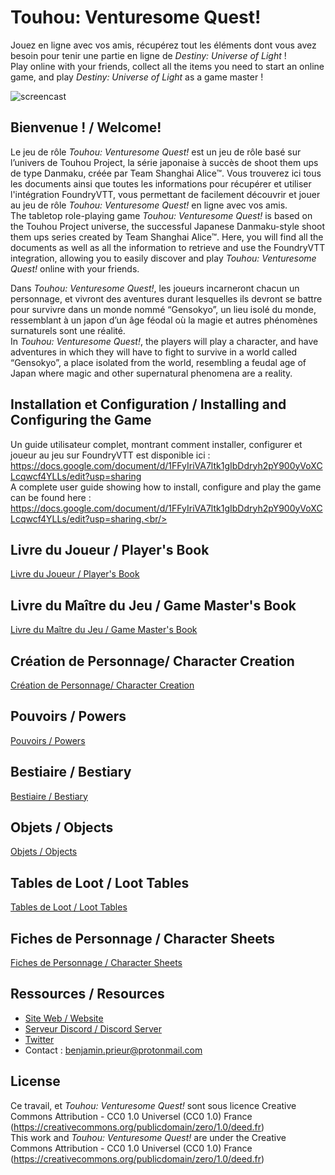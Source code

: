 # Touhou: Venturesome Quest!

Jouez en ligne avec vos amis, récupérez tout les éléments dont vous avez besoin pour tenir une partie en ligne de *Destiny: Universe of Light* !<br/>
Play online with your friends, collect all the items you need to start an online game, and play *Destiny: Universe of Light* as a game master !

![screencast](./resources/TouhouVQ_welcomegif.gif "Welcome to Touhou: Venturesome Quest!")


## Bienvenue ! / Welcome!
Le jeu de rôle *Touhou: Venturesome Quest!* est un jeu de rôle basé sur l’univers de Touhou Project, la série japonaise à succès de shoot them ups de type Danmaku, créée par Team Shanghai Alice™. Vous trouverez ici tous les documents ainsi que toutes les informations pour récupérer et utiliser l'intégration FoundryVTT, vous permettant de facilement découvrir et jouer au jeu de rôle *Touhou: Venturesome Quest!* en ligne avec vos amis.<br/>
The tabletop role-playing game *Touhou: Venturesome Quest!* is based on the Touhou Project universe, the successful Japanese Danmaku-style shoot them ups series created by Team Shanghai Alice™. Here, you will find all the documents as well as all the information to retrieve and use the FoundryVTT integration, allowing you to easily discover and play *Touhou: Venturesome Quest!* online with your friends.<br/>

Dans *Touhou: Venturesome Quest!*, les joueurs incarneront chacun un personnage, et vivront des aventures durant lesquelles ils devront se battre pour survivre dans un monde nommé “Gensokyo”, un lieu isolé du monde, ressemblant à un japon d’un âge féodal où la magie et autres phénomènes surnaturels sont une réalité.<br/>
In *Touhou: Venturesome Quest!*, the players will play a character, and have adventures in which they will have to fight to survive in a world called “Gensokyo”, a place isolated from the world, resembling a feudal age of Japan where magic and other supernatural phenomena are a reality.<br/>


## Installation et Configuration / Installing and Configuring the Game

Un guide utilisateur complet, montrant comment installer, configurer et joueur au jeu sur FoundryVTT est disponible ici : https://docs.google.com/document/d/1FFyIriVA7ltk1gIbDdryh2pY900yVoXCLcqwcf4YLLs/edit?usp=sharing<br/>
A complete user guide showing how to install, configure and play the game can be found here : https://docs.google.com/document/d/1FFyIriVA7ltk1gIbDdryh2pY900yVoXCLcqwcf4YLLs/edit?usp=sharing.<br/>


## Livre du Joueur / Player's Book

[Livre du Joueur / Player's Book](https://docs.google.com/document/d/1mtkBu4KPTtJsfVHjHr829w7ACrdKeMKq-mBVRk3OUkU/edit?usp=sharing)<br/>


## Livre du Maître du Jeu / Game Master's Book

[Livre du Maître du Jeu / Game Master's Book](https://docs.google.com/document/d/1zq8otlEsfTLj6H6WnXZ0FQKJmSf7tNzDOv7RvDKLBm8/edit?usp=sharing)<br/>


## Création de Personnage/ Character Creation

[Création de Personnage/ Character Creation](https://docs.google.com/document/d/1aiV1o1PzEKtbhGfCqtK3zJa-5vWberrSFBPmSQ4Xav0/edit?usp=sharing)<br/>


## Pouvoirs / Powers

[Pouvoirs / Powers](https://docs.google.com/document/d/13G9T6yuqQnY-EPU92w2L7ZeOl6ef3hztIp2yGj9z798/edit?usp=sharing)<br/>


## Bestiaire / Bestiary

[Bestiaire / Bestiary](https://docs.google.com/document/d/1I1K6kapy0o5GjCl-NRYcoSurZ4qv-Qk63C7pnmqM-yY/edit?usp=sharing)<br/>


## Objets / Objects

[Objets / Objects](https://docs.google.com/document/d/1s_5T25zJAzuSoKPXZRD61e8WrfCFnR-hjymeTUxn7_Y/edit?usp=sharing)<br/>


## Tables de Loot / Loot Tables

[Tables de Loot / Loot Tables](https://docs.google.com/document/d/1UkQCK11Fi-L7LwmS-9FGsCBY4cLL4nvPmBjXB4xp2l4/edit?usp=sharing)<br/>


## Fiches de Personnage / Character Sheets

[Fiches de Personnage / Character Sheets](https://docs.google.com/document/d/1jMtAYNsMh_w0y7fviUMZLSqaAK7yggyQGF6PKQCCS_w/edit?usp=sharing)<br/>


## Ressources / Resources

* [Site Web / Website](https://touhoujdr.fr/)
* [Serveur Discord / Discord Server](https://discord.gg/rkjcsY5fXM)
* [Twitter](https://twitter.com/JdrTouhou)
* Contact : benjamin.prieur@protonmail.com


## License

Ce travail, et *Touhou: Venturesome Quest!* sont sous licence Creative Commons Attribution - CC0 1.0 Universel (CC0 1.0) France (https://creativecommons.org/publicdomain/zero/1.0/deed.fr)<br/>
This work and *Touhou: Venturesome Quest!* are under the Creative Commons Attribution - CC0 1.0 Universel (CC0 1.0) France (https://creativecommons.org/publicdomain/zero/1.0/deed.fr)